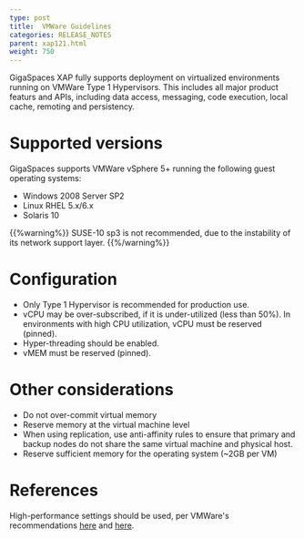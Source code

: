 ```yaml
---
type: post
title:  VMWare Guidelines
categories: RELEASE_NOTES
parent: xap121.html
weight: 750
---
```



 

GigaSpaces XAP fully supports deployment on virtualized environments running on VMWare Type 1 Hypervisors. This includes all major product featurs and APIs, including data access, messaging, code execution, local cache, remoting and persistency.

# Supported versions

GigaSpaces supports VMWare vSphere 5+ running the following guest operating systems:

- Windows 2008 Server SP2
- Linux RHEL 5.x/6.x
- Solaris 10

{{%warning%}}
SUSE-10 sp3 is not recommended, due to the instability of its network support layer.
{{%/warning%}}

# Configuration

- Only Type 1 Hypervisor is recommended for production use.
- vCPU may be over-subscribed, if it is under-utilized (less than 50%). In environments with high CPU utilization, vCPU must be reserved (pinned).
- Hyper-threading should be enabled.
- vMEM must be reserved (pinned).

# Other considerations

- Do not over-commit virtual memory
- Reserve memory at the virtual machine level
- When using replication, use anti-affinity rules to ensure that primary and backup nodes do not share the same virtual machine and physical host.
- Reserve sufficient memory for the operating system (~2GB per VM)

# References

High-performance settings should be used, per VMWare's recommendations [here](http://www.vmware.com/pdf/Perf_Best_Practices_vSphere5.0.pdf) and [here](http://www.vmware.com/files/pdf/techpaper/VMW-Tuning-Latency-Sensitive-Workloads.pdf).




